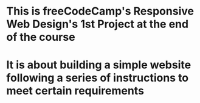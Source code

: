 # This is freeCodeCamp's Responsive Web Design's 1st Project at the end of the course
# It is about building a simple website following a series of instructions to meet certain requirements
